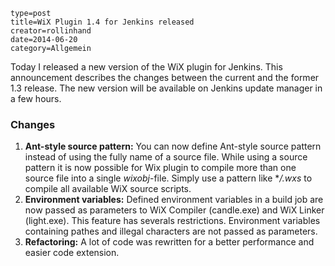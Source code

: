 ~~~~~~
type=post
title=WiX Plugin 1.4 for Jenkins released
creator=rollinhand
date=2014-06-20
category=Allgemein
~~~~~~
Today I released a new version of the WiX plugin for Jenkins. This announcement describes the changes between the current and the former 1.3 release. The new version will be available on Jenkins update manager in a few hours.
<!--more-->
### Changes
1. **Ant-style source pattern:** You can now define Ant-style source pattern instead of using the fully name of a source file. While using a source pattern it is now possible for Wix plugin to compile more than one source file into a single *wixobj*-file. Simply use a pattern like ***/*.wxs* to compile all available WiX source scripts.
2. **Environment variables:** Defined environment variables in a build job are now passed as parameters to WiX Compiler (candle.exe) and WiX Linker (light.exe). This feature has severals restrictions. Environment variables containing pathes and illegal characters are not passed as parameters.
3. **Refactoring:** A lot of code was rewritten for a better performance and easier code extension.
